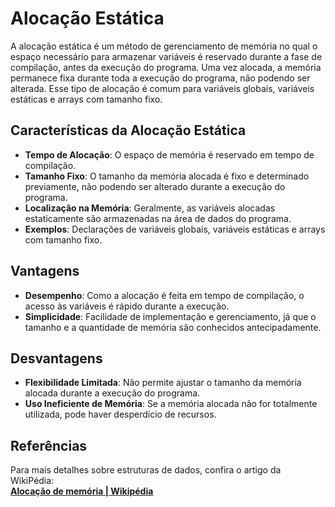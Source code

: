 # Alocação Estática

A alocação estática é um método de gerenciamento de memória no qual o espaço necessário para armazenar variáveis é reservado durante a fase de compilação, antes da execução do programa. Uma vez alocada, a memória permanece fixa durante toda a execução do programa, não podendo ser alterada. Esse tipo de alocação é comum para variáveis globais, variáveis estáticas e arrays com tamanho fixo.

## Características da Alocação Estática

- **Tempo de Alocação**: O espaço de memória é reservado em tempo de compilação.
- **Tamanho Fixo**: O tamanho da memória alocada é fixo e determinado previamente, não podendo ser alterado durante a execução do programa.
- **Localização na Memória**: Geralmente, as variáveis alocadas estaticamente são armazenadas na área de dados do programa.
- **Exemplos**: Declarações de variáveis globais, variáveis estáticas e arrays com tamanho fixo.

## Vantagens

- **Desempenho**: Como a alocação é feita em tempo de compilação, o acesso às variáveis é rápido durante a execução.
- **Simplicidade**: Facilidade de implementação e gerenciamento, já que o tamanho e a quantidade de memória são conhecidos antecipadamente.

## Desvantagens

- **Flexibilidade Limitada**: Não permite ajustar o tamanho da memória alocada durante a execução do programa.
- **Uso Ineficiente de Memória**: Se a memória alocada não for totalmente utilizada, pode haver desperdício de recursos.

## Referências  
Para mais detalhes sobre estruturas de dados, confira o artigo da WikiPédia:  
[**Alocação de memória | Wikipédia**](https://pt.wikipedia.org/wiki/Aloca%C3%A7%C3%A3o_de_mem%C3%B3ria)
